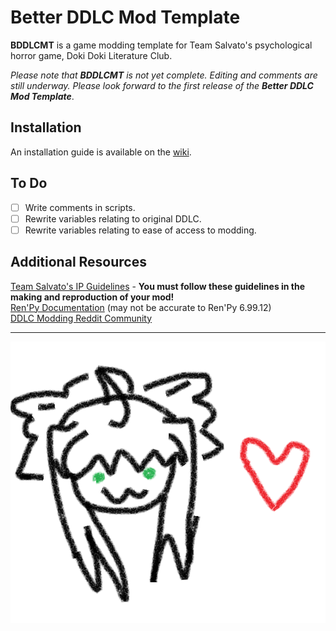 # Better DDLC Mod Template
**BDDLCMT** is a game modding template for Team Salvato's psychological horror game, Doki Doki Literature Club.

*Please note that* ***BDDLCMT*** *is not yet complete. Editing and comments are still underway. Please look forward to the first release of the* ***Better DDLC Mod Template***.

## Installation 
An installation guide is available on the [wiki](https://github.com/Auratmos/Better-DDLC-Mod-Template/wiki/Installation-Guide).

## To Do 
- [ ] Write comments in scripts.
- [ ] Rewrite variables relating to original DDLC.
- [ ] Rewrite variables relating to ease of access to modding.

## Additional Resources
[Team Salvato's IP Guidelines](http://teamsalvato.com/ip-guidelines/) - **You must follow these guidelines in the making and reproduction of your mod!**\
[Ren'Py Documentation](https://renpy.org/doc/html/) (may not be accurate to Ren'Py 6.99.12)\
[DDLC Modding Reddit Community](https://www.reddit.com/r/DDLCMods/)

---
![](heart.png)
